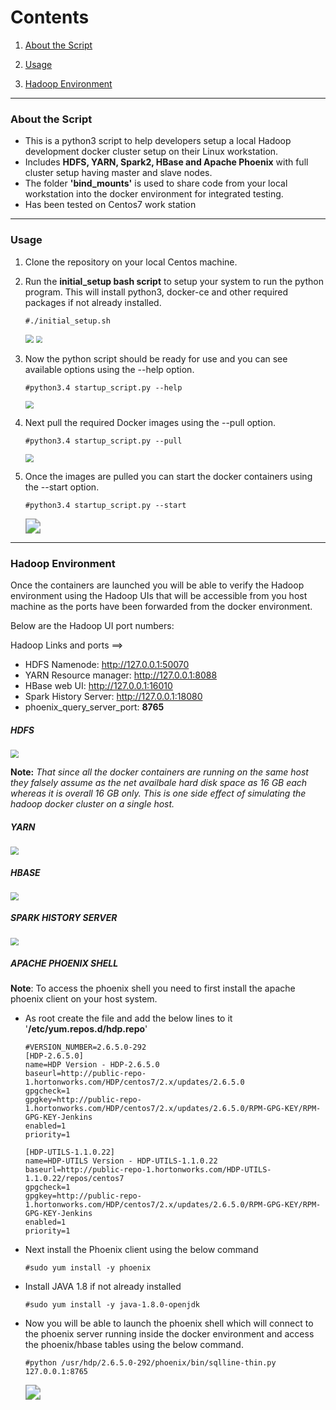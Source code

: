 # Contents

1. [About the Script](#about-the-script)

2. [Usage](#usage)

3. [Hadoop Environment](#hadoop-environment)

------

### About the Script

* This is a python3 script to help developers setup a local Hadoop development docker cluster setup on their Linux workstation.
* Includes **HDFS, YARN, Spark2, HBase and Apache Phoenix** with full cluster setup having master and slave nodes.
* The folder **'bind_mounts'** is used to share code from your local workstation into the docker environment for integrated testing.
* Has been tested on Centos7 work station 

------

### Usage

1. Clone the repository on your local Centos machine.

2. Run the **initial_setup bash script** to setup your system to run the python program. This will install python3, docker-ce and other required packages if not already installed.

   ```
   #./initial_setup.sh
   ```

   <img src=".\screenshots\initial_setup_screenshot.png" style="zoom:80%;" />
   
   <img src=".\screenshots\verification_screenshots.png" style="zoom:67%;" />

3. Now the python script should be ready for use and you can see available options using the --help option.

   ```
   #python3.4 startup_script.py --help
   ```

   <img src=".\screenshots\script_options_screenshot.png" style="zoom:80%;" />

   

4. Next pull the required Docker images using the --pull option.

   ```
   #python3.4 startup_script.py --pull
   ```

   <img src=".\screenshots\image_pull_screenshot.png" style="zoom:80%;" />

5. Once the images are pulled you can start the docker containers using the --start option.

   ```
   #python3.4 startup_script.py --start
   ```

   <img src=".\screenshots\startup_screenshot.png" style="zoom: 150%;" />



------

### Hadoop Environment

Once the containers are launched you will be able to verify the Hadoop environment using the Hadoop UIs that will be accessible from you host machine as the ports have been forwarded from the docker environment.

Below are the Hadoop UI port numbers:

Hadoop Links and ports  ==>

* HDFS Namenode: http://127.0.0.1:50070
* YARN Resource manager: http://127.0.0.1:8088
* HBase web UI: http://127.0.0.1:16010
* Spark History Server: http://127.0.0.1:18080
* phoenix_query_server_port:   **8765**



##### HDFS

<img src=".\screenshots\hdfs_screenshot2.png" style="zoom:80%;" />

**Note:** *That since all the docker containers are running on the same host they falsely assume as the net availbale hard disk space as 16 GB each whereas it is overall 16 GB only. This is one side effect of simulating the hadoop docker cluster on a single host.*



##### YARN

<img src=".\screenshots\yarn_screenshot.png" style="zoom:80%;" />

##### HBASE

<img src=".\screenshots\hbase_screenshot.png" style="zoom:80%;" />

##### SPARK HISTORY SERVER

<img src=".\screenshots\spark_screenshot.png" style="zoom:80%;" />

##### APACHE PHOENIX SHELL

**Note**: To access the phoenix shell you need to first install the apache phoenix client on your host system.

* As root create the file and add the below lines to it '**/etc/yum.repos.d/hdp.repo**'

  ```
  #VERSION_NUMBER=2.6.5.0-292
  [HDP-2.6.5.0]
  name=HDP Version - HDP-2.6.5.0
  baseurl=http://public-repo-1.hortonworks.com/HDP/centos7/2.x/updates/2.6.5.0
  gpgcheck=1
  gpgkey=http://public-repo-1.hortonworks.com/HDP/centos7/2.x/updates/2.6.5.0/RPM-GPG-KEY/RPM-GPG-KEY-Jenkins
  enabled=1
  priority=1
  
  [HDP-UTILS-1.1.0.22]
  name=HDP-UTILS Version - HDP-UTILS-1.1.0.22
  baseurl=http://public-repo-1.hortonworks.com/HDP-UTILS-1.1.0.22/repos/centos7
  gpgcheck=1
  gpgkey=http://public-repo-1.hortonworks.com/HDP/centos7/2.x/updates/2.6.5.0/RPM-GPG-KEY/RPM-GPG-KEY-Jenkins
  enabled=1
  priority=1
  ```

* Next install the Phoenix client using the below command

  ```
  #sudo yum install -y phoenix
  ```

* Install JAVA 1.8 if not already installed

  ```
  #sudo yum install -y java-1.8.0-openjdk
  ```

* Now you will be able to launch the phoenix shell which will connect to the phoenix server running inside the docker environment and access the phoenix/hbase tables using the below command.

  ```
  #python /usr/hdp/2.6.5.0-292/phoenix/bin/sqlline-thin.py 127.0.0.1:8765
  ```

  <img src=".\screenshots\phoenix_screenshot.png" style="zoom:150%;" />





